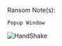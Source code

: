 Ransom Note(s): 
```
Popup Window
```
![HandShake](https://github.com/user-attachments/assets/f8d0c463-c8db-4f50-b0a8-ec3f14d7fadc)

